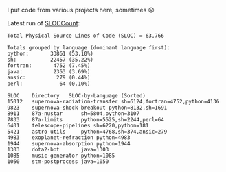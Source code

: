 I put code from various projects here, sometimes :worried:

<!---
https://dwheeler.com/sloccount/
sloccount .
--->

Latest run of [SLOCCount](https://dwheeler.com/sloccount/):

    Total Physical Source Lines of Code (SLOC) = 63,766

    Totals grouped by language (dominant language first):
    python:       33861 (53.10%)
    sh:           22457 (35.22%)
    fortran:       4752 (7.45%)
    java:          2353 (3.69%)
    ansic:          279 (0.44%)
    perl:            64 (0.10%)

    SLOC	Directory	SLOC-by-Language (Sorted)
    15012   supernova-radiation-transfer sh=6124,fortran=4752,python=4136
    9823    supernova-shock-breakout python=8132,sh=1691
    8911    87a-nustar      sh=5804,python=3107
    7833    87a-limits      python=5525,sh=2244,perl=64
    6401    telescope-pipelines sh=6220,python=181
    5421    astro-utils     python=4768,sh=374,ansic=279
    4983    exoplanet-refraction python=4983
    1944    supernova-absorption python=1944
    1303    dota2-bot       java=1303
    1085    music-generator python=1085
    1050    stm-postprocess java=1050

<!---
dennisalp/dennisalp is a ✨ special ✨ repository because its `README.md` (this file) appears on your GitHub profile.
You can click the Preview link to take a look at your changes.
--->
